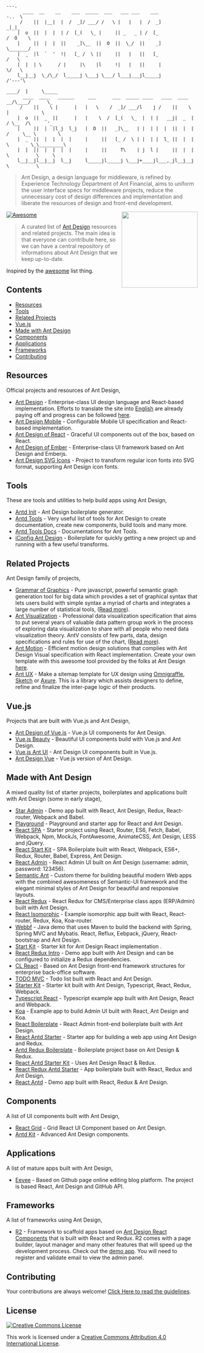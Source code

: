 ```   
                                                                       ---.
      ____  __    __    ___  _____  ___   ___ ___    ___              -..  \
     /    ||  |__|  |  /  _]/ ___/ /   \ |   |   |  /  _]               _|_|_
    |  o  ||  |  |  | /  [_(   \_ |     || _   _ | /  [_              /  O    \
    |     ||  |  |  ||    _]\__  ||  O  ||  \_/  ||    _]             \_______/
    |  _  |l  `  '  !|   [_ /  \ ||     ||   |   ||   [_                 /   \
    |  |  | \      / |     |\    |l     !|   |   ||     |                \/   \
    l__j__j  \_/\_/  l_____j \___j \___/ l___j___jl_____j                /'---'\
                                                                    ____/  |     \_____
      ____  ____   ______     ___      ___  _____ ____   ____  ____      __/\____/      \_
     /    ||    \ |      |   |   \    /  _]/ ___/l    j /    ||    \          |            \
    |  o  ||  _  ||      |   |    \  /  [_(   \_  |  | |   __j|  _  |        / \__  /\      '_
    |     ||  |  |l_j  l_j   |  D  ||   _]\__   | |  | |  |  ||  |  |       /     \__ \        \
    |  _  ||  |  |  |  |     |     ||   [_ /  \ | |  | |  l_ ||  |  |       \        \_\_________\
    |  |  ||  |  |  |  |     |     ||     T\    | j  l |     ||  |  |        \          \     \
    l__j__jl__j__j  l__j     l_____jl_____j \___j+____jl___,_jl__j__j         \          \
```
> Ant Design, a design language for middleware, is refined by Experience Technology Department of Ant Financial, aims to uniform the user interface specs for middleware projects, reduce the unnecessary cost of design differences and implementation and liberate the resources of design and front-end development.

[![Awesome](https://cdn.rawgit.com/sindresorhus/awesome/d7305f38d29fed78fa85652e3a63e154dd8e8829/media/badge.svg)](https://github.com/sindresorhus/awesome)
[<img src="https://t.alipayobjects.com/images/rmsweb/T1B9hfXcdvXXXXXXXX.svg" align="right" width="200">](https://ant.design/)

> A curated list of [Ant Design](http://ant.design/) resources and related projects. The main idea is that everyone can contribute here, so we can have a central repository of informations about Ant Design that we keep up-to-date.

Inspired by the [awesome](https://github.com/sindresorhus/awesome) list thing.

## Contents

- [Resources](#resources)
- [Tools](#tools)
- [Related Projects](#related-projects)
- [Vue.js](#vuejs)
- [Made with Ant Design](#made-with-ant-design)
- [Components](#components)
- [Applications](#applications)
- [Frameworks](#frameworks)
- [Contributing](#contributing)

## Resources

Official projects and resources of Ant Design,

- [Ant Design](http://ant.design/) - Enterprise-class UI design language and React-based implementation. Efforts to translate the site into [English](http://beta.ant.design) are already paying off and progress can be followed [here](https://github.com/ant-design/ant-design/issues/1471).
- [Ant Design Mobile](http://mobile.ant.design/) - Configurable Mobile UI specification and React-based implementation.
- [Ant Design of React](http://react-component.github.io/badgeboard/) - Graceful UI components out of the box, based on React.
- [Ant Design of Ember](http://idcos.github.io/antd-ember/#/home) - Enterprise-class UI framework based on Ant Design and Emberjs.
- [Ant Design SVG Icons](http://leungwensen.github.io/svg-icon/#ant) - Project to transform regular icon fonts into SVG format, supporting Ant Design icon fonts.

## Tools

These are tools and utilities to help build apps using Ant Design,

- [Antd Init](https://github.com/ant-design/antd-init) - Ant Design boilerplate generator.
- [Antd Tools](https://github.com/ant-tool) - Very useful list of tools for Ant Design to create documentation, create new components, build tools and many more.
- [Antd Tools Docs](http://ant-tool.github.io/) - Documentations for Ant Tools.
- [iConfig Ant Design](https://github.com/hutxs/iconfig-antd) - Boilerplate for quickly getting a new project up and running with a few useful transforms.

## Related Projects

Ant Design family of projects,

- [Grammar of Graphics](https://g2.alipay.com/) - Pure javascript, powerful semantic graph generation tool for big data which provides a set of graphical syntax that lets users build with simple syntax a myriad of charts and integrates a large number of statistical tools, ([Read more](https://github.com/antvis/feedback)).
- [Ant Visualization](https://antv.alipay.com/) - Professional data visualization specification that aims to put several years of valuable data pattern group work in the process of exploring data visualization to share with all people who need data visualization theory. AntV consists of few parts, data, design specifications and rules for use of the chart, ([Read more](https://github.com/antvis/feedback)).
- [Ant Motion](http://motion.ant.design/) - Efficient motion design solutions that complies with Ant Design Visual specification with React implementation. Create your own template with this awesome tool provided by the folks at Ant Design [here](http://motion.ant.design/cases/splicing).
- [Ant UX](http://ux.ant.design/) - Make a sitemap template for UX design using [Omnigraffle](https://www.omnigroup.com/omnigraffle), [Sketch](https://www.sketchapp.com/) or [Axure](http://www.axure.com/). This is a library which assists designers to define, refine and finalize the inter-page logic of their products.

## Vue.js

Projects that are built with Vue.js and Ant Design,

- [Ant Design of Vue.js](http://okoala.github.io/vue-antd/#!/components) - Vue.js UI components for Ant Design.
- [Vue.js Beauty](https://github.com/FE-Driver/vue-beauty) - Beautiful UI components build with Vue.js and Ant Design.
- [Vue.js Ant UI](https://github.com/kokoroX/vue-ant-ui) - Ant Design UI components built in Vue.js.
- [Ant Design Vue](https://github.com/lileilei/Ant-design-vue) - Vue.js version of Ant Design.

## Made with Ant Design

A mixed quality list of starter projects, boilerplates and applications built with Ant Design (some in early stage),

- [Star Admin](https://github.com/pookpal/star-initReact-example) - Demo app built with React, Ant Design, Redux, React-router, Webpack and Babel.
- [Playground](https://github.com/visvadw/ant-design-playground) - Playground and starter app for React and Ant Design.
- [React SPA](https://github.com/JasonBai007/reactSPA) - Starter project using React, Router, ES6, Fetch, Babel, Webpack, Npm, MockJs, FontAwesome, AnimateCSS, Ant Design, LESS and jQuery.
- [React Start Kit](https://github.com/jovey-zheng/react-start-kit) - SPA Boilerplate built with React, Webpack, ES6+, Redux, Router, Babel, Express, Ant Design.
- [React Admin](https://github.com/fireyy/react-antd-admin) - React Admin UI built on Ant Design (username: admin, password: 123456).
- [Semantic Ant](https://github.com/websemantics/semantic-ant) - Custom theme for building beautiful modern Web apps with the combined awesomeness of Semantic-UI framework and the elegant minimal styles of Ant Design for beautiful and responsive layouts.
- [React Redux](https://github.com/Justin-lu/react-redux-antd) - React Redux for CMS/Enterprise class apps (ERP/Admin) built with Ant Design.
- [React Isomorphic](https://github.com/xpcode/react-isomorphic) - Example isomorphic app built with React, React-router, Redux, Koa, Koa-router.
- [Webbf](https://github.com/peterchenhdu/webbf) - Java demo that uses Maven to build the backend with Spring, Spring MVC and Mybatis. React, Reflux, Eebpack, jQuery, React-bootstrap and Ant Design.
- [Start Kit](https://github.com/dayiner-ued/antd-start-kit) - Starter kit for Ant Design React implementation .
- [React Redux Intro](https://github.com/LeuisKen/react-redux-intro) - Demo app built with Ant Design and can be configured to initialize a Redux dependencies.
- [CL React](https://github.com/chenliang2016/CLReactAntDesign) - Based on Ant Design front-end framework structures for enterprise back-office software.
- [TODO MVC](https://github.com/cupools/todoMVC-react) - Todo list built with React and Ant Design.
- [Starter Kit](https://github.com/bang88/typescript-react-redux-starter) - Starter kit built with Ant Design, Typescript, React, Redux, Webpack.
- [Typescript React](https://github.com/yedegesong/typescript-webpack-react-antd) - Typescript example app built with Ant Design, React and Webpack.
- [Koa](https://github.com/yukrain/koa-antd-admin) - Example app to build Admin UI built with React, Ant Design and Koa.
- [React Boilerplate](https://github.com/huhulab/react-frontend-boilerplate) - React Admin front-end boilerplate built with Ant Design.
- [React Antd Starter](https://github.com/yuzhouisme/react-antd-redux-router-starter) - Starter app for building a web app using Ant Design and Redux.
- [Antd Redux Boilerplate](https://github.com/pandazki/ant-design-redux-boilerplate) - Boilerplate project base on Ant Design & Redux.
- [React Antd Starter Kit](https://github.com/SDLyu/react-redux-antd-starter-kit) - Uses Ant Design React & Redux.
- [React Redux Antd Starter](https://github.com/BetaRabbit/react-redux-antd-starter) - App boilerplate built with React, Redux and Ant Design.
- [React Antd](https://github.com/okoala/react-redux-antd) - Demo app built with React, Redux & Ant Design.

## Components

A list of UI components built with Ant Design,

- [React Grid](https://github.com/kagawagao/react-grid) - Grid React UI Component based on Ant Design.
- [Antd Kit](https://github.com/huhulab/antd-kit) - Advanced Ant Design components.

## Applications

A list of mature apps built with Ant Design,

- [Eevee](https://github.com/pizn/eevee) - Based on Github page online editing blog platform. The project is based React, Ant Design and GitHub API.

## Frameworks

A list of frameworks using Ant Design,

- [R2](https://github.com/dog-days/r2) - Framework to scaffold apps based on [Ant Design React Components](http://ant.design/#/docs/react/introduce) that is built with React and Redux. R2 comes with a page builder, layout manager and many other features that will speed up the development process. Check out the [demo app](https://console.topvdn.com). You will need to register and validate email to view the admin panel.

## Contributing

Your contributions are always welcome! [Click Here to read the guidelines](https://github.com/websemantics/awesome-ant-design/blob/master/contributing.md).

## License

[![Creative Commons License](http://i.creativecommons.org/l/by/4.0/88x31.png)](http://creativecommons.org/licenses/by/4.0/)

This work is licensed under a [Creative Commons Attribution 4.0 International License](http://creativecommons.org/licenses/by/4.0/).
